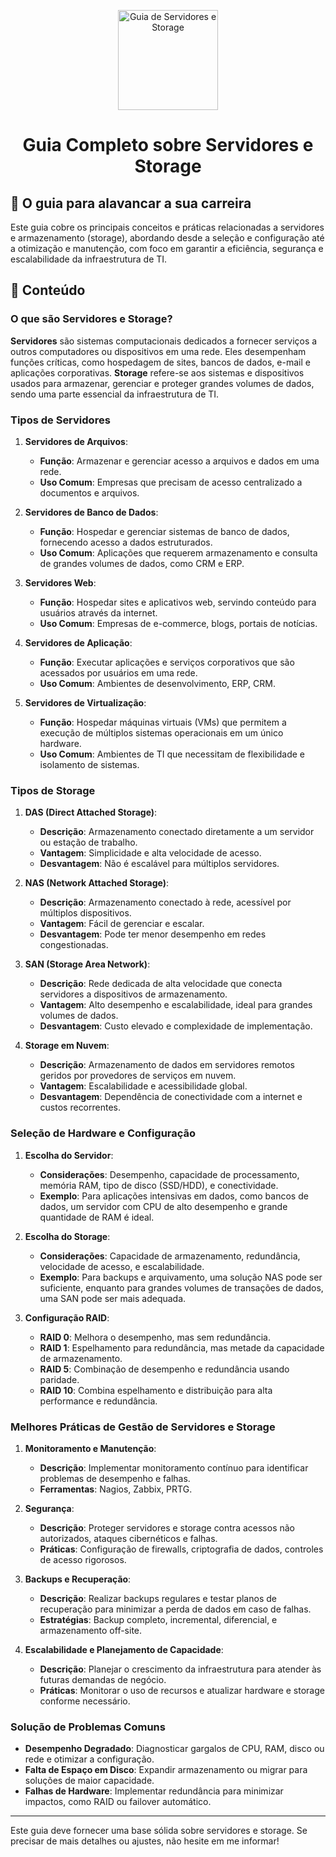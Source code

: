 <p align="center">
  <a href="https://www.example.com/images/servidores_storage.png">
    <img src="./images/guia.png" alt="Guia de Servidores e Storage" width="160" height="160">
  </a>
  <h1 align="center">Guia Completo sobre Servidores e Storage</h1>
</p>

## :dart: O guia para alavancar a sua carreira

Este guia cobre os principais conceitos e práticas relacionadas a servidores e armazenamento (storage), abordando desde a seleção e configuração até a otimização e manutenção, com foco em garantir a eficiência, segurança e escalabilidade da infraestrutura de TI.

## :dart: Conteúdo

### O que são Servidores e Storage?

**Servidores** são sistemas computacionais dedicados a fornecer serviços a outros computadores ou dispositivos em uma rede. Eles desempenham funções críticas, como hospedagem de sites, bancos de dados, e-mail e aplicações corporativas. **Storage** refere-se aos sistemas e dispositivos usados para armazenar, gerenciar e proteger grandes volumes de dados, sendo uma parte essencial da infraestrutura de TI.

### Tipos de Servidores

1. **Servidores de Arquivos**:
   - **Função**: Armazenar e gerenciar acesso a arquivos e dados em uma rede.
   - **Uso Comum**: Empresas que precisam de acesso centralizado a documentos e arquivos.

2. **Servidores de Banco de Dados**:
   - **Função**: Hospedar e gerenciar sistemas de banco de dados, fornecendo acesso a dados estruturados.
   - **Uso Comum**: Aplicações que requerem armazenamento e consulta de grandes volumes de dados, como CRM e ERP.

3. **Servidores Web**:
   - **Função**: Hospedar sites e aplicativos web, servindo conteúdo para usuários através da internet.
   - **Uso Comum**: Empresas de e-commerce, blogs, portais de notícias.

4. **Servidores de Aplicação**:
   - **Função**: Executar aplicações e serviços corporativos que são acessados por usuários em uma rede.
   - **Uso Comum**: Ambientes de desenvolvimento, ERP, CRM.

5. **Servidores de Virtualização**:
   - **Função**: Hospedar máquinas virtuais (VMs) que permitem a execução de múltiplos sistemas operacionais em um único hardware.
   - **Uso Comum**: Ambientes de TI que necessitam de flexibilidade e isolamento de sistemas.

### Tipos de Storage

1. **DAS (Direct Attached Storage)**:
   - **Descrição**: Armazenamento conectado diretamente a um servidor ou estação de trabalho.
   - **Vantagem**: Simplicidade e alta velocidade de acesso.
   - **Desvantagem**: Não é escalável para múltiplos servidores.

2. **NAS (Network Attached Storage)**:
   - **Descrição**: Armazenamento conectado à rede, acessível por múltiplos dispositivos.
   - **Vantagem**: Fácil de gerenciar e escalar.
   - **Desvantagem**: Pode ter menor desempenho em redes congestionadas.

3. **SAN (Storage Area Network)**:
   - **Descrição**: Rede dedicada de alta velocidade que conecta servidores a dispositivos de armazenamento.
   - **Vantagem**: Alto desempenho e escalabilidade, ideal para grandes volumes de dados.
   - **Desvantagem**: Custo elevado e complexidade de implementação.

4. **Storage em Nuvem**:
   - **Descrição**: Armazenamento de dados em servidores remotos geridos por provedores de serviços em nuvem.
   - **Vantagem**: Escalabilidade e acessibilidade global.
   - **Desvantagem**: Dependência de conectividade com a internet e custos recorrentes.

### Seleção de Hardware e Configuração

1. **Escolha do Servidor**:
   - **Considerações**: Desempenho, capacidade de processamento, memória RAM, tipo de disco (SSD/HDD), e conectividade.
   - **Exemplo**: Para aplicações intensivas em dados, como bancos de dados, um servidor com CPU de alto desempenho e grande quantidade de RAM é ideal.

2. **Escolha do Storage**:
   - **Considerações**: Capacidade de armazenamento, redundância, velocidade de acesso, e escalabilidade.
   - **Exemplo**: Para backups e arquivamento, uma solução NAS pode ser suficiente, enquanto para grandes volumes de transações de dados, uma SAN pode ser mais adequada.

3. **Configuração RAID**:
   - **RAID 0**: Melhora o desempenho, mas sem redundância.
   - **RAID 1**: Espelhamento para redundância, mas metade da capacidade de armazenamento.
   - **RAID 5**: Combinação de desempenho e redundância usando paridade.
   - **RAID 10**: Combina espelhamento e distribuição para alta performance e redundância.

### Melhores Práticas de Gestão de Servidores e Storage

1. **Monitoramento e Manutenção**:
   - **Descrição**: Implementar monitoramento contínuo para identificar problemas de desempenho e falhas.
   - **Ferramentas**: Nagios, Zabbix, PRTG.

2. **Segurança**:
   - **Descrição**: Proteger servidores e storage contra acessos não autorizados, ataques cibernéticos e falhas.
   - **Práticas**: Configuração de firewalls, criptografia de dados, controles de acesso rigorosos.

3. **Backups e Recuperação**:
   - **Descrição**: Realizar backups regulares e testar planos de recuperação para minimizar a perda de dados em caso de falhas.
   - **Estratégias**: Backup completo, incremental, diferencial, e armazenamento off-site.

4. **Escalabilidade e Planejamento de Capacidade**:
   - **Descrição**: Planejar o crescimento da infraestrutura para atender às futuras demandas de negócio.
   - **Práticas**: Monitorar o uso de recursos e atualizar hardware e storage conforme necessário.

### Solução de Problemas Comuns

- **Desempenho Degradado**: Diagnosticar gargalos de CPU, RAM, disco ou rede e otimizar a configuração.
- **Falta de Espaço em Disco**: Expandir armazenamento ou migrar para soluções de maior capacidade.
- **Falhas de Hardware**: Implementar redundância para minimizar impactos, como RAID ou failover automático.

---

Este guia deve fornecer uma base sólida sobre servidores e storage. Se precisar de mais detalhes ou ajustes, não hesite em me informar!
